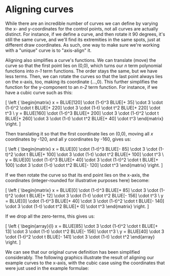 # Aligning curves

While there are an incredible number of curves we can define by varying the x- and y-coordinates for the control points, not all curves are actually distinct. For instance, if we define a curve, and then rotate it 90 degrees, it's still the same curve, and we'll find its extremities in the same spots, just at different draw coordinates. As such, one way to make sure we're working with a "unique" curve is to "axis-align" it.

Aligning also simplifies a curve's functions. We can translate (move) the curve so that the first point lies on (0,0), which turns our *n* term polynomial functions into *n-1* term functions. The order stays the same, but we have less terms. Then, we can rotate the curves so that the last point always lies on the x-axis, too, making its coordinate (...,0). This further simplifies the function for the y-component to an *n-2* term function. For instance, if we have a cubic curve such as this:

\[
\left \{ \begin{matrix}
  x = BLUE[120] \cdot (1-t)^3 BLUE[+ 35] \cdot 3 \cdot (1-t)^2 \cdot t BLUE[+ 220] \cdot 3 \cdot (1-t) \cdot t^2 BLUE[+ 220] \cdot t^3 \\
  y = BLUE[160] \cdot (1-t)^3 BLUE[+ 200] \cdot 3 \cdot (1-t)^2 \cdot t BLUE[+ 260] \cdot 3 \cdot (1-t) \cdot t^2 BLUE[+ 40] \cdot t^3
\end{matrix} \right.
\]

Then translating it so that the first coordinate lies on (0,0), moving all *x* coordinates by -120, and all *y* coordinates by -160, gives us:

\[
\left \{ \begin{matrix}
  x = BLUE[0] \cdot (1-t)^3 BLUE[- 85] \cdot 3 \cdot (1-t)^2 \cdot t BLUE[+ 100] \cdot 3 \cdot (1-t) \cdot t^2 BLUE[+ 100] \cdot t^3 \\
  y = BLUE[0] \cdot (1-t)^3 BLUE[+ 40] \cdot 3 \cdot (1-t)^2 \cdot t BLUE[+ 100] \cdot 3 \cdot (1-t) \cdot t^2 BLUE[- 120] \cdot t^3
\end{matrix} \right.
\]

If we then rotate the curve so that its end point lies on the x-axis, the coordinates (integer-rounded for illustrative purposes here) become:

\[
\left \{ \begin{matrix}
  x = BLUE[0] \cdot (1-t)^3 BLUE[+ 85] \cdot 3 \cdot (1-t)^2 \cdot t BLUE[+ 12] \cdot 3 \cdot (1-t) \cdot t^2 BLUE[- 156] \cdot t^3 \\
  y = BLUE[0] \cdot (1-t)^3 BLUE[+ 40] \cdot 3 \cdot (1-t)^2 \cdot t BLUE[- 140] \cdot 3 \cdot (1-t) \cdot t^2 BLUE[+ 0] \cdot t^3
\end{matrix} \right.
\]

If we drop all the zero-terms, this gives us:

\[
\left \{ \begin{array}{l}
  x = BLUE[85] \cdot 3 \cdot (1-t)^2 \cdot t BLUE[+ 13] \cdot 3 \cdot (1-t) \cdot t^2 BLUE[- 156] \cdot t^3 \\
  y = BLUE[40] \cdot 3 \cdot (1-t)^2 \cdot t BLUE[- 141] \cdot 3 \cdot (1-t) \cdot t^2
\end{array} \right.
\]

We can see that our original curve definition has been simplified considerably. The following graphics illustrate the result of aligning our example curves to the x-axis, with the cubic case using the coordinates that were just used in the example formulae:

<Graphic title="Aligning a quadratic curve" setup={this.setupQuadratic} draw={this.draw} />
<Graphic title="Aligning a cubic curve" setup={this.setupCubic} draw={this.draw} />
